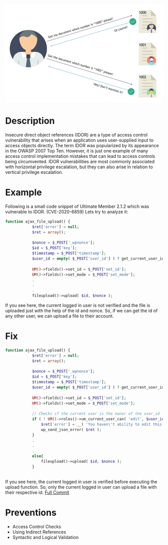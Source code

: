 
![IDOR](image/idor.png?raw=true "IDOR")

# Description
Insecure direct object references (IDOR) are a type of access control vulnerability that arises when an application uses user-supplied input to access objects directly. The term IDOR was popularized by its appearance in the OWASP 2007 Top Ten. However, it is just one example of many access control implementation mistakes that can lead to access controls being circumvented. IDOR vulnerabilities are most commonly associated with horizontal privilege escalation, but they can also arise in relation to vertical privilege escalation.

# Example
Following is a small code snippet of Ultimate Member 2.1.2 which was vulnerable to IDOR. (CVE-2020-6859)
Lets try to analyze it:

```php
function ajax_file_upload() {
			$ret['error'] = null;
			$ret = array();

			$nonce = $_POST['_wpnonce'];
			$id = $_POST['key'];
			$timestamp = $_POST['timestamp'];
			$user_id = empty( $_POST['user_id'] ) ? get_current_user_id() : $_POST['user_id'];

			UM()->fields()->set_id = $_POST['set_id'];
			UM()->fields()->set_mode = $_POST['set_mode'];
			.
			.
			.
			fileupload()->upload( $id, $nonce );
```

If you see here, the current logged in user is not verified and the file is uploaded just with the help of the id and nonce. So, if we can get the id of any other user, we can upload a file to their account.


# Fix

```php
function ajax_file_upload() {
			$ret['error'] = null;
			$ret = array();

			$nonce = $_POST['_wpnonce'];
			$id = $_POST['key'];
			$timestamp = $_POST['timestamp'];
			$user_id = empty( $_POST['user_id'] ) ? get_current_user_id() : $_POST['user_id'];

			UM()->fields()->set_id = $_POST['set_id'];
			UM()->fields()->set_mode = $_POST['set_mode'];

			// Checks if the current user is the owner of the user_id
			if ( ! UM()->roles()->um_current_user_can( 'edit', $user_id ) ) {
				$ret['error'] = __( 'You haven\'t ability to edit this user', 'ultimate-member' );
				wp_send_json_error( $ret );
			}
			.
			.
			.
			else{
				fileupload()->upload( $id, $nonce );
			}
			
```

If you see here, the current logged in user is verified before executing the upload function. So, only the current logged in user can upload a file with their respective id. [Full Commit](https://github.com/ultimatemember/ultimatemember/commit/249682559012734a4f7d71f52609b2f301ea55b1)
# Preventions

- Access Control Checks
- Using Indirect References
- Syntactic and Logical Validation
